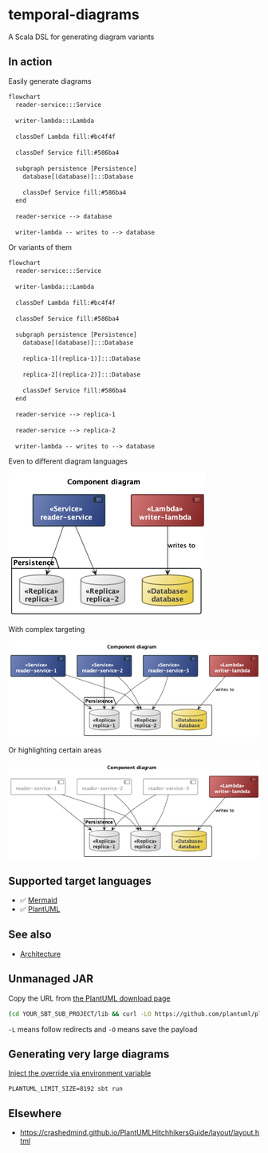 # temporal-diagrams
A Scala DSL for generating diagram variants

## In action

Easily generate diagrams

```mermaid
flowchart
  reader-service:::Service

  writer-lambda:::Lambda

  classDef Lambda fill:#bc4f4f

  classDef Service fill:#586ba4

  subgraph persistence [Persistence]
    database[(database)]:::Database

    classDef Service fill:#586ba4
  end

  reader-service --> database

  writer-lambda -- writes to --> database
```

Or variants of them

```mermaid
flowchart
  reader-service:::Service

  writer-lambda:::Lambda

  classDef Lambda fill:#bc4f4f

  classDef Service fill:#586ba4

  subgraph persistence [Persistence]
    database[(database)]:::Database

    replica-1[(replica-1)]:::Database

    replica-2[(replica-2)]:::Database

    classDef Service fill:#586ba4
  end

  reader-service --> replica-1

  reader-service --> replica-2

  writer-lambda -- writes to --> database
```

Even to different diagram languages

![](docs/demo-plantuml.png)

With complex targeting

![](docs/demo-plantuml-multiarrows.png)

Or highlighting certain areas

![](docs/demo-plantuml-highlighting.png)

## Supported target languages

- :white_check_mark: [Mermaid](docs/mermaid.md)
- :white_check_mark: [PlantUML](docs/plantuml.md)

## See also

- [Architecture](/docs/architecture.md)

## Unmanaged JAR

Copy the URL from [the PlantUML download page](https://plantuml.com/download)

```bash
(cd YOUR_SBT_SUB_PROJECT/lib && curl -LO https://github.com/plantuml/plantuml/releases/download/v1.2023.13/plantuml-mit-1.2023.13.jar)
```

`-L` means follow redirects and `-O` means save the payload

## Generating very large diagrams

[Inject the override via environment variable](https://plantuml.com/faq)

```
PLANTUML_LIMIT_SIZE=8192 sbt run
```

## Elsewhere

- https://crashedmind.github.io/PlantUMLHitchhikersGuide/layout/layout.html

